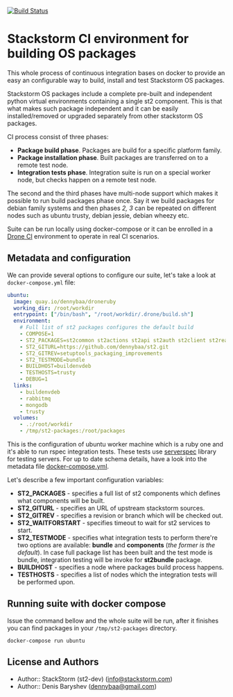 [![Build Status](http://drone.vos.io/api/badge/github.com/dennybaa/st2-packages/status.svg?branch=master)](http://drone.vos.io/github.com/dennybaa/st2-packages)

# Stackstorm CI environment for building OS packages

This whole process of continuous integration bases on docker to provide an easy an configurable way to build, install and test Stackstorm OS packages.

Stackstorm OS packages include a complete pre-built and independent python virtual environments containing a single st2 component. This is that what makes such package independent and it can be easily installed/removed or upgraded separately from other stackstorm OS packages.

CI process consist of three phases:

 - **Package build phase**. Packages are build for a specific platform family.
 - **Package installation phase**. Built packages are transferred on to a remote test node.
 - **Integration tests phase**. Integration suite is run on a special worker node, but checks happen on a remote test node.

The second and the third phases have multi-node support which makes it possible to run build packages phase once. Say it we build packages for debian family systems and then phases *2, 3* can be repeated on different nodes such as ubuntu trusty, debian jessie, debian wheezy etc.

Suite can be run locally using docker-compose or it can be enrolled in a [Drone CI](https://drone.io/) environment to operate in real CI scenarios.

## Metadata and configuration

We can provide several options to configure our suite, let's take a look at `docker-compose.yml` file:

```yaml
ubuntu:
  image: quay.io/dennybaa/droneruby
  working_dir: /root/workdir
  entrypoint: ["/bin/bash", "/root/workdir/.drone/build.sh"]
  environment:
    # Full list of st2 packages configures the default build
    - COMPOSE=1
    - ST2_PACKAGES=st2common st2actions st2api st2auth st2client st2reactor
    - ST2_GITURL=https://github.com/dennybaa/st2.git
    - ST2_GITREV=setuptools_packaging_improvements
    - ST2_TESTMODE=bundle
    - BUILDHOST=buildenvdeb
    - TESTHOSTS=trusty
    - DEBUG=1
  links:
    - buildenvdeb
    - rabbitmq
    - mongodb
    - trusty
  volumes:
    - .:/root/workdir
    - /tmp/st2-packages:/root/packages
```

This is the configuration of ubuntu worker machine which is a ruby one and it's able to run rspec integration tests. These tests use [serverspec](http://serverspec.org) library for testing servers.
For up to date schema details, have a look into the metadata file [docker-compose.yml](docker-compose.yml).

Let's describe a few important configuration variables:

 - **ST2_PACKAGES** - specifies a full list of st2 components which defines what components will be built.
 - **ST2_GITURL** - specifies an URL of upstream stackstorm sources.
 - **ST2_GITREV** - specifies a revision or branch which will be checked out.
 - **ST2_WAITFORSTART** - specifies timeout to wait for st2 services to start.
 - **ST2_TESTMODE** - specifies what integration tests to perform there're two options are available: **bundle** and **components** (*the former is the default*). In case full package list has been built and the test mode is bundle, integration testing will be invoke for **st2bundle** package.
 - **BUILDHOST** - specifies a node where packages build process happens.
 - **TESTHOSTS** - specifies a list of nodes which the integration tests will be performed upon.

## Running suite with docker compose

Issue the command bellow and the whole suite will be run, after it finishes you can find packages in your `/tmp/st2-packages` directory.
```
docker-compose run ubuntu
```

## License and Authors

* Author:: StackStorm (st2-dev) (<info@stackstorm.com>)
* Author:: Denis Baryshev (<dennybaa@gmail.com>)
